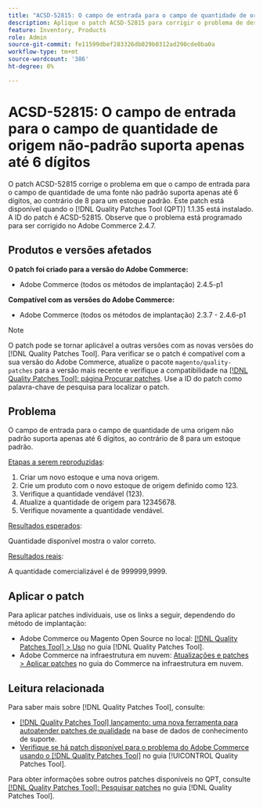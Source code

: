 ```yaml
---
title: "ACSD-52815: O campo de entrada para o campo de quantidade de origem não padrão suporta apenas até 6 dígitos"
description: Aplique o patch ACSD-52815 para corrigir o problema de desempenho do Adobe Commerce, em que o campo de entrada para o campo de quantidade de uma fonte não padrão suporta apenas até 6 dígitos, ao contrário de 8 para um estoque padrão.
feature: Inventory, Products
role: Admin
source-git-commit: fe11599dbef283326db029b0312ad290cde0ba0a
workflow-type: tm+mt
source-wordcount: '386'
ht-degree: 0%

---
```


# ACSD-52815: O campo de entrada para o campo de quantidade de origem não-padrão suporta apenas até 6 dígitos

O patch ACSD-52815 corrige o problema em que o campo de entrada para o campo de quantidade de uma fonte não padrão suporta apenas até 6 dígitos, ao contrário de 8 para um estoque padrão. Este patch está disponível quando o [!DNL Quality Patches Tool (QPT)] 1.1.35 está instalado. A ID do patch é ACSD-52815. Observe que o problema está programado para ser corrigido no Adobe Commerce 2.4.7.

## Produtos e versões afetados

**O patch foi criado para a versão do Adobe Commerce:**

* Adobe Commerce (todos os métodos de implantação) 2.4.5-p1

**Compatível com as versões do Adobe Commerce:**

* Adobe Commerce (todos os métodos de implantação) 2.3.7 - 2.4.6-p1

>[!NOTE]
>
>O patch pode se tornar aplicável a outras versões com as novas versões do [!DNL Quality Patches Tool]. Para verificar se o patch é compatível com a sua versão do Adobe Commerce, atualize o pacote `magento/quality-patches` para a versão mais recente e verifique a compatibilidade na [[!DNL Quality Patches Tool]: página Procurar patches](https://experienceleague.adobe.com/tools/commerce-quality-patches/index.html). Use a ID do patch como palavra-chave de pesquisa para localizar o patch.

## Problema

O campo de entrada para o campo de quantidade de uma origem não padrão suporta apenas até 6 dígitos, ao contrário de 8 para um estoque padrão.

<u>Etapas a serem reproduzidas</u>:

1. Criar um novo estoque e uma nova origem.
1. Crie um produto com o novo estoque de origem definido como 123.
1. Verifique a quantidade vendável (123).
1. Atualize a quantidade de origem para 12345678.
1. Verifique novamente a quantidade vendável.

<u>Resultados esperados</u>:

Quantidade disponível mostra o valor correto.

<u>Resultados reais</u>:

A quantidade comercializável é de 999999,9999.

## Aplicar o patch

Para aplicar patches individuais, use os links a seguir, dependendo do método de implantação:

* Adobe Commerce ou Magento Open Source no local: [[!DNL Quality Patches Tool] > Uso](/help/tools/quality-patches-tool/usage.md) no guia [!DNL Quality Patches Tool].
* Adobe Commerce na infraestrutura em nuvem: [Atualizações e patches > Aplicar patches](https://experienceleague.adobe.com/docs/commerce-cloud-service/user-guide/develop/upgrade/apply-patches.html) no guia do Commerce na infraestrutura em nuvem.

## Leitura relacionada

Para saber mais sobre [!DNL Quality Patches Tool], consulte:

* [[!DNL Quality Patches Tool] lançamento: uma nova ferramenta para autoatender patches de qualidade](https://experienceleague.adobe.com/en/docs/commerce-knowledge-base/kb/announcements/commerce-announcements/magento-quality-patches-released-new-tool-to-self-serve-quality-patches) na base de dados de conhecimento de suporte.
* [Verifique se há patch disponível para o problema do Adobe Commerce usando o  [!DNL Quality Patches Tool]](/help/tools/quality-patches-tool/patches-available-in-qpt/check-patch-for-magento-issue-with-magento-quality-patches.md) no guia [!UICONTROL Quality Patches Tool].


Para obter informações sobre outros patches disponíveis no QPT, consulte [[!DNL Quality Patches Tool]: Pesquisar patches](https://experienceleague.adobe.com/tools/commerce-quality-patches/index.html) no guia [!DNL Quality Patches Tool].
